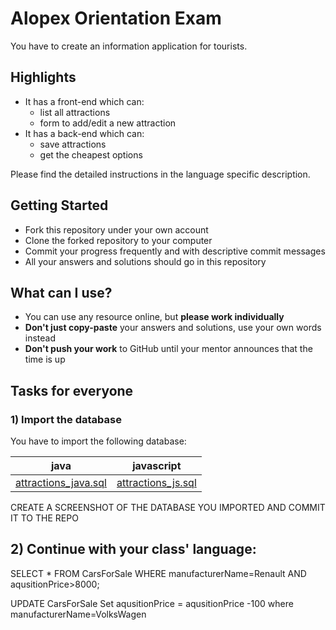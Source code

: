 # Alopex Orientation Exam

You have to create an information application for tourists.

## Highlights

-  It has a front-end which can:
    -  list all attractions
    -  form to add/edit a new attraction
-  It has a back-end which can:
    -  save attractions
    -  get the cheapest options 

Please find the detailed instructions in the language specific description.

## Getting Started

-  Fork this repository under your own account
-  Clone the forked repository to your computer 
-  Commit your progress frequently and with descriptive commit messages
-  All your answers and solutions should go in this repository

## What can I use?

- You can use any resource online, but **please work individually**
- **Don't just copy-paste** your answers and solutions, use your own words instead
- **Don't push your work** to GitHub until your mentor announces that the time is up

## Tasks for everyone

### 1) Import the database

You have to import the following database:

| java | javascript |
|-----|-----|
|[attractions_java.sql](assets/attractions.sql)|[attractions_js.sql](assets/attractions.sql)|

CREATE A SCREENSHOT OF THE DATABASE YOU IMPORTED AND COMMIT IT TO THE REPO

## 2) Continue with your class' language:
SELECT * FROM CarsForSale
WHERE manufacturerName=Renault AND aqusitionPrice>8000;

UPDATE CarsForSale Set aqusitionPrice = aqusitionPrice -100 where manufacturerName=VolksWagen
